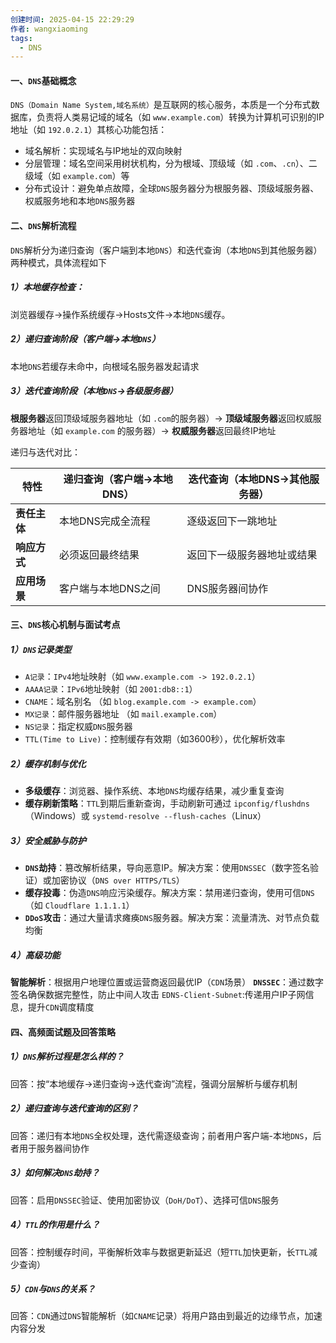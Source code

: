 ```yaml
---
创建时间: 2025-04-15 22:29:29
作者: wangxiaoming
tags:
  - DNS
---
```


#### 一、`DNS`基础概念
`DNS（Domain Name System,域名系统）`是互联网的核心服务，本质是一个分布式数据库，负责将人类易记域的域名（如  `www.example.com`）转换为计算机可识别的IP地址（如 `192.0.2.1`）其核心功能包括：
- 域名解析：实现域名与IP地址的双向映射
- 分层管理：域名空间采用树状机构，分为根域、顶级域（如 `.com`、`.cn`）、二级域（如 `example.com`）等
- 分布式设计：避免单点故障，全球`DNS`服务器分为根服务器、顶级域服务器、权威服务地和本地`DNS`服务器
#### 二、`DNS`解析流程
`DNS`解析分为递归查询（客户端到本地`DNS`）和迭代查询（本地`DNS`到其他服务器）两种模式，具体流程如下
##### 1）本地缓存检查：
浏览器缓存->操作系统缓存->Hosts文件->本地`DNS`缓存。
##### 2）递归查询阶段（客户端->本地`DNS`）
本地`DNS`若缓存未命中，向根域名服务器发起请求
##### 3）迭代查询阶段（本地`DNS`->各级服务器）
**根服务器**返回顶级域服务器地址（如 `.com`的服务器）-> **顶级域服务器**返回权威服务器地址（如 `example.com` 的服务器）-> **权威服务器**返回最终IP地址

递归与迭代对比：

|​**特性**​|递归查询（客户端→本地DNS）|迭代查询（本地DNS→其他服务器）|
|---|---|---|
|​**责任主体**​|本地DNS完成全流程|逐级返回下一跳地址|
|​**响应方式**​|必须返回最终结果|返回下一级服务器地址或结果|
|​**应用场景**​|客户端与本地DNS之间|DNS服务器间协作|
#### 三、`DNS`核心机制与面试考点
##### 1）`DNS`记录类型
- `A记录`：`IPv4`地址映射（如 `www.example.com -> 192.0.2.1`）
- `AAAA记录`：`IPv6`地址映射（如 `2001:db8::1`）
- `CNAME`：域名别名 （如 `blog.example.com -> example.com`）
- `MX记录`：邮件服务器地址 （如 `mail.example.com`）
- `NS记录`：指定权威`DNS`服务器
- `TTL(Time to Live)`：控制缓存有效期（如3600秒），优化解析效率
##### 2）缓存机制与优化
- **多级缓存**：浏览器、操作系统、本地`DNS`均缓存结果，减少重复查询
- **缓存刷新策略**：`TTL`到期后重新查询，手动刷新可通过 `ipconfig/flushdns`（Windows）或 `systemd-resolve --flush-caches`（Linux）
##### 3）安全威胁与防护
- **`DNS`劫持**：篡改解析结果，导向恶意IP。解决方案：使用`DNSSEC`（数字签名验证）或加密协议（`DNS over HTTPS/TLS`）
- **缓存投毒**：伪造`DNS`响应污染缓存。解决方案：禁用递归查询，使用可信`DNS`（如 `Cloudflare 1.1.1.1`）
- **`DDoS`攻击**：通过大量请求瘫痪`DNS`服务器。解决方案：流量清洗、对节点负载均衡
##### 4）高级功能
**智能解析**：根据用户地理位置或运营商返回最优IP（`CDN`场景）
**`DNSSEC`**：通过数字签名确保数据完整性，防止中间人攻击
`EDNS-Client-Subnet`:传递用户IP子网信息，提升`CDN`调度精度

#### 四、高频面试题及回答策略
##### 1）`DNS`解析过程是怎么样的？
回答：按“本地缓存->递归查询->迭代查询”流程，强调分层解析与缓存机制
##### 2）递归查询与迭代查询的区别？
回答：递归有本地`DNS`全权处理，迭代需逐级查询；前者用户客户端-本地`DNS`，后者用于服务器间协作
##### 3）如何解决`DNS`劫持？
回答：启用`DNSSEC`验证、使用加密协议（`DoH/DoT`）、选择可信`DNS`服务
##### 4）`TTL`的作用是什么？
回答：控制缓存时间，平衡解析效率与数据更新延迟（短`TTL`加快更新，长`TTL`减少查询）
##### 5）`CDN`与`DNS`的关系？
回答：`CDN`通过`DNS`智能解析（如`CNAME`记录）将用户路由到最近的边缘节点，加速内容分发